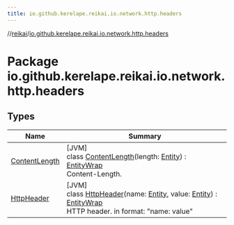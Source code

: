 ```yaml
---
title: io.github.kerelape.reikai.io.network.http.headers
---
```

//[reikai](../../index.html)/[io.github.kerelape.reikai.io.network.http.headers](index.html)



# Package io.github.kerelape.reikai.io.network.http.headers



## Types


| Name | Summary |
|---|---|
| [ContentLength](-content-length/index.html) | [JVM]<br>class [ContentLength](-content-length/index.html)(length: [Entity](../io.github.kerelape.reikai.core/-entity/index.html)) : [EntityWrap](../io.github.kerelape.reikai.core/-entity-wrap/index.html)<br>Content-Length. |
| [HttpHeader](-http-header/index.html) | [JVM]<br>class [HttpHeader](-http-header/index.html)(name: [Entity](../io.github.kerelape.reikai.core/-entity/index.html), value: [Entity](../io.github.kerelape.reikai.core/-entity/index.html)) : [EntityWrap](../io.github.kerelape.reikai.core/-entity-wrap/index.html)<br>HTTP header. in format: &quot;name: value&quot; |

